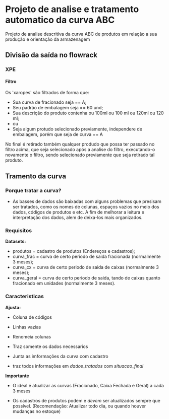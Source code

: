 # Projeto de analise e tratamento automatico da curva ABC
Projeto de analise descritiva da curva ABC de produtos em relação a sua produção e orientação da armazenagem 

## Divisão da saída no flowrack

### XPE

#### Filtro

Os 'xaropes' são filtrados de forma que: 

* Sua curva de fracionado seja == A;
* Seu padrão de embalagem seja == 60 und;
* Sua descrição do produto contenha ou 100ml ou 100 ml ou 120ml ou 120 ml;
* ou
* Seja algum protudo selecionado previamente, independere de embalagem, porém que seja de curva == A

No final é retirado também qualquer produdo que possa ter passado no filtro acima, que seja selecionado após a analise do filtro, executando-o novamente o filtro, sendo selecionado previamente que seja retirado tal produto.

## Tramento da curva

### Porque tratar a curva?

- As basses de dados são baixadas com alguns problemas que presisam ser tratados, como os nomes de colunas, espaços vazios no meio dos dados, códigos de produtos e etc. A fim de melhorar a leitura e interpretação dos dados, alem de deixa-los mais organizados.

### Requisitos

**Datasets:**

* produtos = cadastro de produtos (Endereços e cadastros);
* curva_frac = curva de certo periodo de saida fracionada (normalmente 3 meses);
* curva_cx = curva de certo periodo de saida de caixas (normalmente 3 meses);
* curva_geral = curva de certo periodo de saida, tando de caixas quanto fracionado em unidades (normalmente 3 meses).

### Caracteristicas

**Ajusta:**

- Coluna de códigos
- Linhas vazias
- Renomeia colunas

- Traz somente os dados necessarios
- Junta as imformações da curva com cadastro
- traz todos informações em _dados_tratados_ com _situacao_final_

**Importante**

- O ideal é atualizar as curvas (Fracionado, Caixa Fechada e Geral) a cada 3 meses

- Os cadastros de produtos podem e *devem* ser atualizados sempre que possível. (Recomendação: Atualizar todo dia, ou quando houver mudanças no estoque)